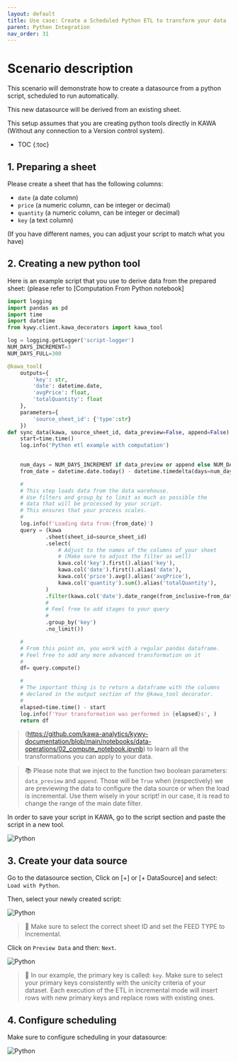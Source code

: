 ```yaml
---
layout: default
title: Use case: Create a Scheduled Python ETL to transform your data
parent: Python Integration
nav_order: 31
---
```


# Scenario description

This scenario will demonstrate how to create a datasource from a python script, scheduled to run automatically.

This new datasource will be derived from an existing sheet.

This setup assumes that you are creating python tools directly in KAWA (Without any connection to a Version control system).

* TOC
{:toc}


## 1. Preparing a sheet

Please create a sheet that has the following columns:

- `date` (a date column)
- `price` (a numeric column, can be integer or decimal)
- `quantity` (a numeric column, can be integer or decimal)
- `key` (a text column)

(If you have different names, you can adjust your script to match what you have)


## 2. Creating a new python tool

Here is an example script that you use to derive data from the prepared sheet:
(please refer to [Computation From Python notebook]

```python
import logging
import pandas as pd
import time
import datetime
from kywy.client.kawa_decorators import kawa_tool

log = logging.getLogger('script-logger')
NUM_DAYS_INCREMENT=3
NUM_DAYS_FULL=300

@kawa_tool(
    outputs={
        'key': str,
        'date': datetime.date,
        'avgPrice': float,
        'totalQuantity': float
    },
    parameters={
        'source_sheet_id': {'type':str}
    })
def sync_data(kawa, source_sheet_id, data_preview=False, append=False):
    start=time.time()
    log.info('Python etl example with computation')

    
    num_days = NUM_DAYS_INCREMENT if data_preview or append else NUM_DAYS_FULL
    from_date = datetime.date.today() - datetime.timedelta(days=num_days)

    #
    # This step loads data from the data warehouse.
    # Use filters and group_by to limit as much as possible the 
    # data that will be processed by your script.
    # This ensures that your process scales.
    #
    log.info(f'Loading data from:{from_date}')
    query = (kawa
            .sheet(sheet_id=source_sheet_id)
            .select( 
                # Adjust to the names of the columns of your sheet
                # (Make sure to adjust the filter as well)
                kawa.col('key').first().alias('key'),
                kawa.col('date').first().alias('date'),
                kawa.col('price').avg().alias('avgPrice'),
                kawa.col('quantity').sum().alias('totalQuantity'),
            )
            .filter(kawa.col('date').date_range(from_inclusive=from_date))
            #
            # Feel free to add stages to your query
            #
            .group_by('key')
            .no_limit())

    #
    # From this point on, you work with a regular pandas dataframe.
    # Feel free to add any more advanced transformation on it
    #
    df= query.compute()

    # 
    # The important thing is to return a dataframe with the columns
    # declared in the output section of the @kawa_tool decorator.
    #
    elapsed=time.time() - start
    log.info(f'Your transformation was performed in {elapsed}s', )
    return df
```

> (https://github.com/kawa-analytics/kywy-documentation/blob/main/notebooks/data-operations/02_compute_notebook.ipynb) to learn all the 
transformations you can apply to your data.


> 📚 Please note that we inject to the function two boolean parameters: `data_preview` and `append`. Those will 
be `True` when (respectively) we are previewing the data to configure the data source or when the load is incremental.
Use them wisely in your script! in our case, it is read to change the range of the main date filter.

In order to save your script in KAWA, go to the script section and paste the script in a new tool.

![Python](./readme-assets/python_2.png)


## 3. Create your data source

Go to the datasource section, Click on [+] or [+ DataSource] and select: `Load with Python`.

Then, select your newly created script:

![Python](./readme-assets/python_1.png)


> 🚨 Make sure to select the correct sheet ID and set the FEED TYPE to Incremental.


Click on `Preview Data` and then: `Next`.

![Python](./readme-assets/python_3.png)

> 🚨 In our example, the primary key is called: `key`. Make sure to select your primary keys consistently with the unicity criteria of your dataset. Each execution of the ETL in incremental mode will insert rows with new primary keys and replace rows with existing ones.


## 4. Configure scheduling

Make sure to configure scheduling in your datasource:

![Python](./readme-assets/python_4.png)

